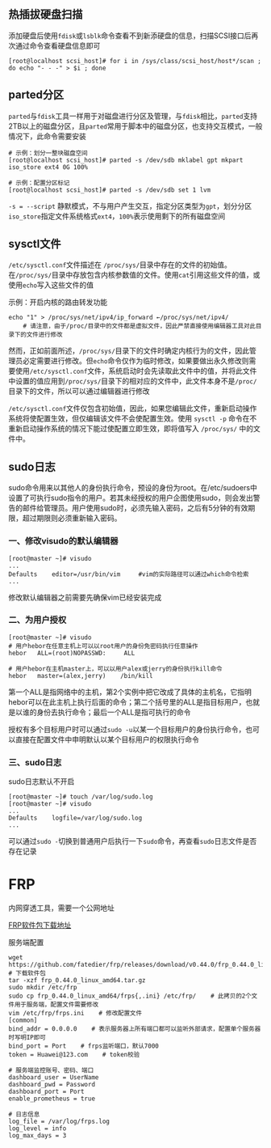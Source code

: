 ## 热插拔硬盘扫描

添加硬盘后使用`fdisk`或`lsblk`命令查看不到新添硬盘的信息，扫描SCSI接口后再次通过命令查看硬盘信息即可

```shell
[root@localhost scsi_host]# for i in /sys/class/scsi_host/host*/scan ; do echo "- - -" > $i ; done
```

## parted分区

`parted`与`fdisk`工具一样用于对磁盘进行分区及管理，与`fdisk`相比，`parted`支持2TB以上的磁盘分区，且`parted`常用于脚本中的磁盘分区，也支持交互模式，一般情况下，此命令需要安装

```
# 示例：划分一整块磁盘空间
[root@localhost scsi_host]# parted -s /dev/sdb mklabel gpt mkpart iso_store ext4 0G 100%

# 示例：配置分区标记
[root@localhost scsi_host]# parted -s /dev/sdb set 1 lvm
```

`-s = --script` 静默模式，不与用户产生交互，指定分区类型为`gpt`，划分分区`iso_store`指定文件系统格式`ext4`，`100%`表示使用剩下的所有磁盘空间

## sysctl文件

`/etc/sysctl.conf`文件描述在 `/proc/sys/`目录中存在的文件的初始值。在`/proc/sys/`目录中存放包含内核参数值的文件。使用`cat`引用这些文件的值，或使用`echo`写入这些文件的值

示例：开启内核的路由转发功能

```
echo "1" > /proc/sys/net/ipv4/ip_forward ←/proc/sys/net/ipv4/
    # 请注意，由于/proc/目录中的文件都是虚拟文件，因此严禁直接使用编辑器工具对此目录下的文件进行修改
```

然而，正如前面所述，`/proc/sys/`目录下的文件时确定内核行为的文件，因此管理员必定需要进行修改。但`echo`命令仅作为临时修改，如果要做出永久修改则需要使用`/etc/sysctl.conf`文件，系统启动时会先读取此文件中的值，并将此文件中设置的值应用到`/proc/sys/`目录下的相对应的文件中，此文件本身不是`/proc/`目录下的文件，所以可以通过编辑器进行修改

`/etc/sysctl.conf`文件仅包含初始值，因此，如果您编辑此文件，重新启动操作系统将使配置生效，但仅编辑该文件不会使配置生效。使用 `sysctl -p` 命令在不重新启动操作系统的情况下能过使配置立即生效，即将值写入 `/proc/sys/` 中的文件中。

## sudo日志

sudo命令用来以其他人的身份执行命令，预设的身份为root。在/etc/sudoers中设置了可执行sudo指令的用户。若其未经授权的用户企图使用sudo，则会发出警告的邮件给管理员。用户使用sudo时，必须先输入密码，之后有5分钟的有效期限，超过期限则必须重新输入密码。

### 一、修改visudo的默认编辑器

```shell
[root@master ~]# visudo
...
Defaults    editor=/usr/bin/vim     #vim的实际路径可以通过which命令检索
...
```

修改默认编辑器之前需要先确保vim已经安装完成

### 二、为用户授权

```shell
[root@master ~]# visudo
# 用户hebor在任意主机上可以以root用户的身份免密码执行任意操作
hebor   ALL=(root)NOPASSWD:     ALL

# 用户hebor在主机master上，可以以用户alex或jerry的身份执行kill命令
hebor   master=(alex,jerry)    /bin/kill
```

第一个ALL是指网络中的主机，第2个实例中把它改成了具体的主机名，它指明hebor可以在此主机上执行后面的命令；第二个括号里的ALL是指目标用户，也就是以谁的身份去执行命令；最后一个ALL是指可执行的命令

授权有多个目标用户时可以通过`sudo -u`以某一个目标用户的身份执行命令，也可以直接在配置文件中申明默认以某个目标用户的权限执行命令

### 三、sudo日志

sudo日志默认不开启

```shell
[root@master ~]# touch /var/log/sudo.log
[root@master ~]# visudo
...
Defaults    logfile=/var/log/sudo.log
...
```

可以通过`sudo -`切换到普通用户后执行一下`sudo`命令，再查看`sudo`日志文件是否存在记录

# FRP

内网穿透工具，需要一个公网地址

[FRP软件包下载地址](https://github.com/fatedier/frp/releases)

服务端配置

```shell
wget https://github.com/fatedier/frp/releases/download/v0.44.0/frp_0.44.0_linux_amd64.tar.gz    # 下载软件包
tar -xzf frp_0.44.0_linux_amd64.tar.gz
sudo mkdir /etc/frp
sudo cp frp_0.44.0_linux_amd64/frps{,.ini} /etc/frp/    # 此拷贝的2个文件用于服务端，配置文件需要修改
vim /etc/frp/frps.ini    # 修改配置文件
[common]
bind_addr = 0.0.0.0    # 表示服务器上所有端口都可以监听外部请求，配置单个服务器时写明IP即可
bind_port = Port    # frps监听端口，默认7000
token = Huawei@123.com    # token校验

# 服务端监控账号、密码、端口
dashboard_user = UserName
dashboard_pwd = Password
dashboard_port = Port
enable_prometheus = true

# 日志信息
log_file = /var/log/frps.log
log_level = info
log_max_days = 3
```